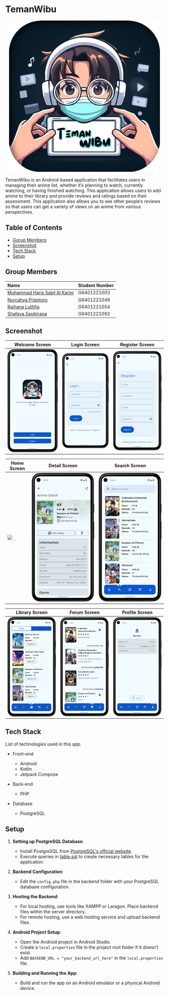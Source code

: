 # TemanWibu

<div align="center">
  <img src="https://github.com/harissabil/TemanWibu/blob/main/assets/logo/teman_wibu.png" width="480" alt="Centered Image">
</div>

TemanWibu is an Android-based application that facilitates users in managing their anime list, whether it’s planning to watch, currently watching, or having finished watching. This application allows users to add anime to their library and provide reviews and ratings based on their assessment. This application also allows you to see other people’s reviews so that users can get a variety of views on an anime from various perspectives.

## Table of Contents
- [Gorup Members](#group-members)
- [Screenshot](#screenshot)
- [Tech Stack](#tech-stack)
- [Setup](#setup)

## Group Members

| Name | Student Number |
| :-------- | :------- | 
[Muhammad Haris Sabil Al Karim](https://github.com/harissabil) | G6401221003 |
[Nurcahya Priantoro](https://github.com/)| G6401221049 |
[Raihana Luthfia](https://github.com/)| G6401221054 |
[Shafaya Sasikirana](https://www.github.com/)| G6401221092 |

## Screenshot
| Welcome Screen | Login Screen | Register Screen |
| --- | --- | --- | 
| ![](assets/screenshot/welcome.png?raw=true) | ![](assets/screenshot/login.png?raw=true) | ![](assets/screenshot/register.png?raw=true) |

| Home Screen | Detail Screen | Search Screen |
| --- | --- | --- | 
| ![](assets/screenshot/home.png?raw=true) | ![](assets/screenshot/detail.png?raw=true) | ![](assets/screenshot/search.png?raw=true) |

| Library Screen | Forum Screen | Profile Screen |
| --- | --- | --- | 
| ![](assets/screenshot/library.png?raw=true) | ![](assets/screenshot/forum.png?raw=true) | ![](assets/screenshot/profile.png?raw=true) |

## Tech Stack

List of technologies used in this app.

- Front-end
  - Android
  - Kotlin
  - Jetpack Compose

- Back-end
  - PHP

- Database
  - PostgreSQL

## Setup
1. **Setting up PostgreSQL Database**:
   - Install PostgreSQL from [PostgreSQL's official website](https://www.postgresql.org/).
   - Execute queries in [table.sql](./sql/table.sql) to create necessary tables for the application.

2. **Backend Configuration**:
   - Edit the `config.php` file in the backend folder with your PostgreSQL database configuration.

3. **Hosting the Backend**:
   - For local hosting, use tools like XAMPP or Laragon. Place backend files within the server directory.
   - For remote hosting, use a web hosting service and upload backend files.

4. **Android Project Setup**:
   - Open the Android project in Android Studio.
   - Create a `local.properties` file in the project root folder if it doesn’t exist.
   - Add `BACKEND_URL = "your_backend_url_here"` in the `local.properties` file.

5. **Building and Running the App**:
   - Build and run the app on an Android emulator or a physical Android device.
